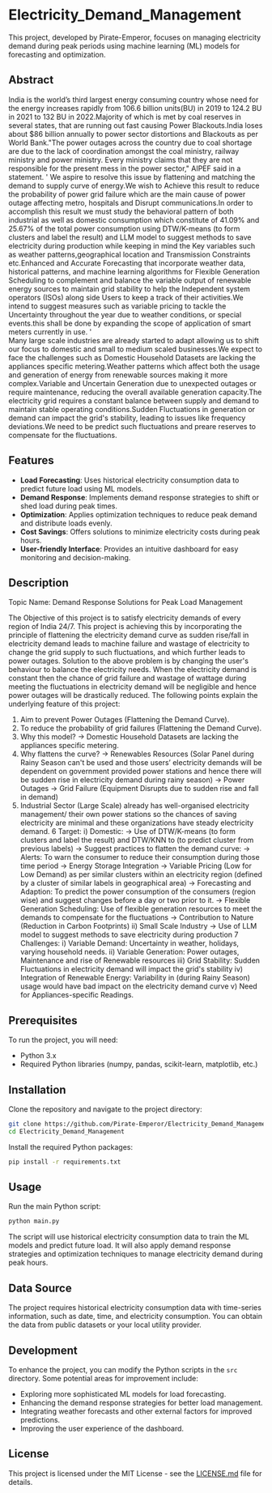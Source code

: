 # Electricity_Demand_Management

This project, developed by Pirate-Emperor, focuses on managing electricity demand during peak periods using machine learning (ML) models for forecasting and optimization.

## Abstract
India is the world’s third largest energy consuming country whose need for the energy increases rapidly from 106.6 billion units(BU) in 2019 to 124.2 BU in 2021 to 132 BU in 2022.Majority of which is met by coal reserves in several states, that are running out fast causing Power Blackouts.India loses about $86 billion annually to power sector distortions and Blackouts as per World Bank."The power outages across the country due to coal shortage are due to the lack of coordination amongst the coal ministry, railway ministry and power ministry. Every ministry claims that they are not responsible for the present mess in the power sector," AIPEF said in a statement.
'
	We aspire to resolve this issue by flattening and matching the demand to supply curve of energy.We wish to Achieve this result to reduce the probability of power grid failure which are the main cause of power outage affecting metro, hospitals and Disrupt communications.In order to accomplish this result we must study the behavioral pattern of both industrial as well as domestic consumption which constitute of 41.09% and 25.67% of the total power consumption using DTW/K-means (to form clusters and label the result) and LLM model to suggest methods to save electricity during production while keeping in mind the Key variables such as weather patterns,geographical location and Transmission Constraints etc.Enhanced and Accurate Forecasting that incorporate weather data, historical patterns, and machine learning algorithms for Flexible Generation Scheduling to complement and balance the variable output of renewable energy sources to maintain grid stability to help the Independent system operators (ISOs) along side Users to keep a track of their activities.We intend to suggest measures such as variable pricing to tackle the Uncertainty throughout the year due to weather conditions, or special events.this shall be done by expanding the scope of application of smart meters currently in use.
'	
	Many large scale industries are already started to adapt allowing us to shift our focus to domestic and small to medium scaled businesses.We expect to face the challenges such as Domestic Household Datasets are lacking the appliances specific metering.Weather patterns which affect both the usage and generation of energy from renewable sources making it more complex.Variable and Uncertain Generation due to  unexpected outages or require maintenance, reducing the overall available generation capacity.The electricity grid requires a constant balance between supply and demand to maintain stable operating conditions.Sudden Fluctuations in generation or demand can impact the grid's stability, leading to issues like frequency deviations.We need to be predict such fluctuations and preare reserves to compensate for the fluctuations.
 
## Features

- **Load Forecasting**: Uses historical electricity consumption data to predict future load using ML models.
- **Demand Response**: Implements demand response strategies to shift or shed load during peak times.
- **Optimization**: Applies optimization techniques to reduce peak demand and distribute loads evenly.
- **Cost Savings**: Offers solutions to minimize electricity costs during peak hours.
- **User-friendly Interface**: Provides an intuitive dashboard for easy monitoring and decision-making.

## Description

Topic Name: Demand Response Solutions for Peak Load Management

The Objective of this project is to satisfy electricity demands of every region of India 24/7. This project is achieving this by incorporating the principle of flattening the electricity demand curve as sudden rise/fall in electricity demand leads to machine failure and wastage of electricity to change the grid supply to such fluctuations, and which further leads to power outages. Solution to the above problem is by changing the user's behaviour to balance the electricity needs. When the electricity demand is constant then the chance of grid failure and wastage of wattage during meeting the fluctuations in electricity demand will be negligible and hence power outages will be drastically reduced. The following points explain the underlying feature of this project:
1) Aim to prevent Power Outages (Flattening the Demand Curve).
2) To reduce the probability of grid failures (Flattening the Demand Curve).
3) Why this model? -> Domestic Household Datasets are lacking the appliances specific metering.
4) Why flattens the curve? -> Renewables Resources (Solar Panel during Rainy Season can't be used and those users’ electricity demands will be dependent on government provided power stations and hence there will be sudden rise in electricity demand during rainy season)
			  -> Power Outages
			  -> Grid Failure (Equipment Disrupts due to sudden rise and fall in demand)
5) Industrial Sector (Large Scale) already has well-organised electricity management/ their own power stations so the chances of saving electricity are minimal and these organizations have steady electricity demand.
6 Target: 
	i) Domestic:
		-> Use of DTW/K-means (to form clusters and label the result) and DTW/KNN to (to predict cluster from previous labels)
		-> Suggest practices to flatten the demand curve:
			-> Alerts: To warn the consumer to reduce their consumption during those time period
			-> Energy Storage Integration
			-> Variable Pricing (Low for Low Demand) as per similar clusters within an electricity region (defined by a cluster of similar labels in geographical area)
			-> Forecasting and Adaption: To predict the power consumption of the consumers (region wise) and suggest changes before a day or two prior to it.
			-> Flexible Generation Scheduling: Use of flexible generation resources to meet the demands to compensate for the fluctuations
			-> Contribution to Nature (Reduction in Carbon Footprints)
	ii) Small Scale Industry 
		-> Use of LLM model to suggest methods to save electricity during production
7 Challenges:
	i) Variable Demand: Uncertainty in weather, holidays, varying household needs.
	ii) Variable Generation: Power outages, Maintenance and rise of Renewable resources
 	iii) Grid Stability: Sudden Fluctuations in electricity demand will impact the grid's stability
	iv) Integration of Renewable Energy: Variability in (during Rainy Season) usage would have bad impact on the electricity demand curve 
	v) Need for Appliances-specific Readings.

## Prerequisites

To run the project, you will need:

- Python 3.x
- Required Python libraries (numpy, pandas, scikit-learn, matplotlib, etc.)

## Installation

Clone the repository and navigate to the project directory:

```bash
git clone https://github.com/Pirate-Emperor/Electricity_Demand_Management.git
cd Electricity_Demand_Management
```

Install the required Python packages:

```bash
pip install -r requirements.txt
```

## Usage

Run the main Python script:

```bash
python main.py
```

The script will use historical electricity consumption data to train the ML models and predict future load. It will also apply demand response strategies and optimization techniques to manage electricity demand during peak hours.

## Data Source

The project requires historical electricity consumption data with time-series information, such as date, time, and electricity consumption. You can obtain the data from public datasets or your local utility provider.

## Development

To enhance the project, you can modify the Python scripts in the `src` directory. Some potential areas for improvement include:

- Exploring more sophisticated ML models for load forecasting.
- Enhancing the demand response strategies for better load management.
- Integrating weather forecasts and other external factors for improved predictions.
- Improving the user experience of the dashboard.

## License

This project is licensed under the MIT License - see the [LICENSE.md](LICENSE.md) file for details.
